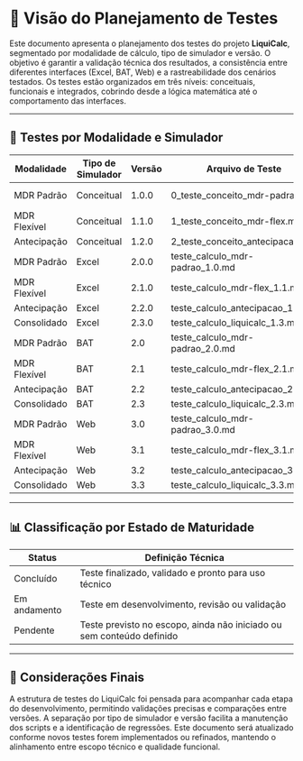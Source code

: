 # 📌 Visão do Planejamento de Testes

Este documento apresenta o planejamento dos testes do projeto **LiquiCalc**, segmentado por modalidade de cálculo, tipo de simulador e versão. O objetivo é garantir a validação técnica dos resultados, a consistência entre diferentes interfaces (Excel, BAT, Web) e a rastreabilidade dos cenários testados. Os testes estão organizados em três níveis: conceituais, funcionais e integrados, cobrindo desde a lógica matemática até o comportamento das interfaces.

---

## 🧪 Testes por Modalidade e Simulador

| Modalidade             | Tipo de Simulador | Versão | Arquivo de Teste                              | Status        |
|------------------------|-------------------|--------|-----------------------------------------------|---------------|
| MDR Padrão             | Conceitual        | 1.0.0      | 0_teste_conceito_mdr-padrao.md                | Em andamento  |
| MDR Flexível           | Conceitual        | 1.1.0      | 1_teste_conceito_mdr-flex.md                  | Pendente      |
| Antecipação            | Conceitual        | 1.2.0      | 2_teste_conceito_antecipacao.md               | Pendente      |
| MDR Padrão             | Excel             | 2.0.0      | teste_calculo_mdr-padrao_1.0.md               | Pendente      |
| MDR Flexível           | Excel             | 2.1.0      | teste_calculo_mdr-flex_1.1.md                 | Pendente      |
| Antecipação            | Excel             | 2.2.0      | teste_calculo_antecipacao_1.2.md              | Pendente      |
| Consolidado            | Excel             | 2.3.0      | teste_calculo_liquicalc_1.3.md                | Pendente      |
| MDR Padrão             | BAT               | 2.0    | teste_calculo_mdr-padrao_2.0.md               | Pendente      |
| MDR Flexível           | BAT               | 2.1    | teste_calculo_mdr-flex_2.1.md                 | Pendente      |
| Antecipação            | BAT               | 2.2    | teste_calculo_antecipacao_2.2.md              | Pendente      |
| Consolidado            | BAT               | 2.3    | teste_calculo_liquicalc_2.3.md                | Pendente      |
| MDR Padrão             | Web               | 3.0    | teste_calculo_mdr-padrao_3.0.md               | Pendente      |
| MDR Flexível           | Web               | 3.1    | teste_calculo_mdr-flex_3.1.md                 | Pendente      |
| Antecipação            | Web               | 3.2    | teste_calculo_antecipacao_3.2.md              | Pendente      |
| Consolidado            | Web               | 3.3    | teste_calculo_liquicalc_3.3.md                | Pendente      |

---

## 📊 Classificação por Estado de Maturidade

| Status        | Definição Técnica                                                                 |
|---------------|-----------------------------------------------------------------------------------|
| Concluído     | Teste finalizado, validado e pronto para uso técnico                              |
| Em andamento  | Teste em desenvolvimento, revisão ou validação                                    |
| Pendente      | Teste previsto no escopo, ainda não iniciado ou sem conteúdo definido             |

---

## 📎 Considerações Finais

A estrutura de testes do LiquiCalc foi pensada para acompanhar cada etapa do desenvolvimento, permitindo validações precisas e comparações entre versões. A separação por tipo de simulador e versão facilita a manutenção dos scripts e a identificação de regressões. Este documento será atualizado conforme novos testes forem implementados ou refinados, mantendo o alinhamento entre escopo técnico e qualidade funcional.
